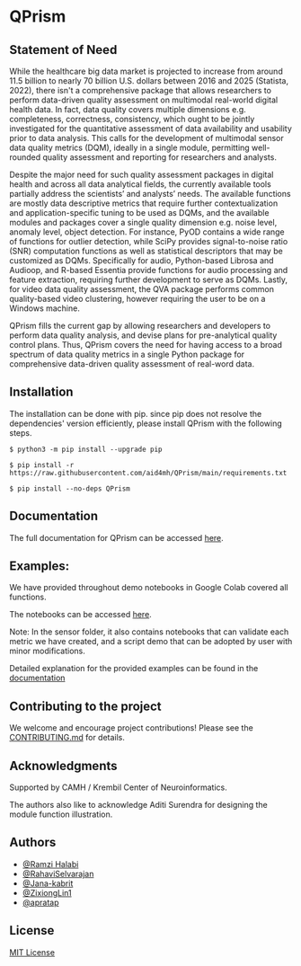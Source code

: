 # QPrism

## Statement of Need
While the healthcare big data market is projected to increase from around 11.5 billion to nearly 70 billion U.S. dollars between 2016 and 2025 (Statista, 2022), there isn't a comprehensive package that allows researchers to perform data-driven quality assessment on multimodal real-world digital health data. In fact, data quality covers multiple dimensions e.g. completeness, correctness, consistency, which ought to be jointly investigated for the quantitative assessment of data availability and usability prior to data analysis. This calls for the development of multimodal sensor data quality metrics (DQM),  ideally in a single module, permitting well-rounded quality assessment and reporting for researchers and analysts.

Despite the major need for such quality assessment packages in digital health and across all data analytical fields, the currently available tools partially address the scientists’ and analysts’ needs. The available functions are mostly data descriptive metrics that require further contextualization and application-specific tuning to be used as DQMs, and the available modules and packages cover a single quality dimension e.g. noise level, anomaly level, object detection. For instance, PyOD contains a wide range of functions for outlier detection, while SciPy provides signal-to-noise ratio (SNR) computation functions as well as statistical descriptors that may be customized as DQMs. Specifically for audio, Python-based Librosa and Audioop, and R-based Essentia provide functions for audio processing and feature extraction, requiring further development to serve as DQMs. Lastly, for video data quality assessment, the QVA package performs common quality-based video clustering, however requiring the user to be on a Windows machine. 

QPrism fills the current gap by allowing researchers and developers to perform data quality analysis, and devise plans for pre-analytical quality control plans. Thus, QPrism covers the need for having access to a broad spectrum of data quality metrics in a single Python package for comprehensive data-driven quality assessment of real-word data. 



## Installation

The installation can be done with pip. since pip does not resolve the dependencies' version efficiently, please install QPrism with the following steps.

  ```
  $ python3 -m pip install --upgrade pip
  ```

  ```
  $ pip install -r https://raw.githubusercontent.com/aid4mh/QPrism/main/requirements.txt
  ```

  ```
  $ pip install --no-deps QPrism
  ```


## Documentation

The full documentation for QPrism can be accessed [here](https://qprism.readthedocs.io/en/latest/).
 



## Examples:

We have provided throughout demo notebooks in Google Colab covered all functions. 

The notebooks can be accessed [here](https://github.com/aid4mh/QPrism/tree/main/tests). 

Note: In the sensor folder, it also contains notebooks that can validate each metric we have created,
and a script demo that can be adopted by user with minor modifications. 

Detailed explanation for the provided examples can be found in the [documentation](https://qprism.readthedocs.io/en/latest/)


## Contributing to the project
We welcome and encourage project contributions! Please see the [CONTRIBUTING.md](https://github.com/aid4mh/QPrism/blob/main/CONTRIBUTING.md) for details.

## Acknowledgments

Supported by CAMH / Krembil Center of Neuroinformatics. 

The authors also like to acknowledge Aditi Surendra for designing the module function illustration.

## Authors
- [@Ramzi Halabi](https://github.com/RamziHalabi)
- [@RahaviSelvarajan](https://github.com/RahaviSelvarajan)
- [@Jana-kabrit](https://github.com/Jana-kabrit)
- [@ZixiongLin1](https://github.com/ZixiongLin1)
- [@apratap](https://github.com/apratap)


## License
   
   [MIT License](https://github.com/aid4mh/QPrism/blob/main/LICENSE)
    
